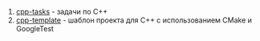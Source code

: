 1. [cpp-tasks](https://github.com/haiodo/oop/tree/main/cpp-tasks) - задачи по С++
2. [cpp-template](https://github.com/haiodo/oop/tree/main/cpp-template) - шаблон проекта для С++ с использованием CMake и GoogleTest